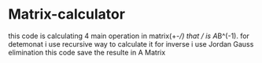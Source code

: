 # Matrix-calculator
this code is calculating 4 main operation in matrix(+-*/) that / is A*B^(-1).
for detemonat i use recursive way to calculate it 
for inverse i use Jordan Gauss elimination
this code save the resulte in A Matrix
